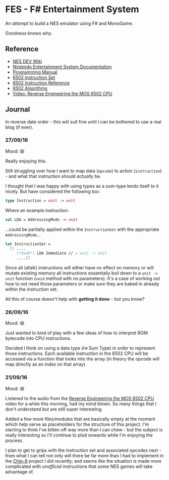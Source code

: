 # FES - F# Entertainment System

An _attempt_ to build a NES emulator using F# and MonoGame. 

Goodness knows why.

## Reference

* [NES DEV Wiki](https://wiki.nesdev.com/w/index.php/Nesdev_Wiki)
* [Nintendo Entertainment System Documentation](http://nesdev.com/NESDoc.pdf)
* [Programming Manual](http://users.telenet.be/kim1-6502/6502/proman.html)
* [6502 Instruction Set](http://e-tradition.net/bytes/6502/6502_instruction_set.html)
* [6502 Instruction Reference](http://obelisk.me.uk/6502/reference.html)
* [6502 Algorithms](http://obelisk.me.uk/6502/algorithms.html)
* [Video: Reverse Engineering the MOS 6502 CPU](https://www.youtube.com/watch?v=fWqBmmPQP40)

## Journal

In reverse date order - this will suit fine until I can be bothered to use a real blog (if ever). 

### 27/09/16

Mood: :smile:

Really enjoying this.

Still struggling over how I want to map data (`opcode`) to action (`instruction`) - and what that instruction should *actually* be.

I thought that I was happy with using types as a sum-type lends itself to it nicely. But have considered the following too:

```fsharp
type Instruction = unit -> unit
```

Where an example instruction:

```fsharp
val LDA = AddressingMode -> unit
```

...could be partially applied within the `InstructionSet` with the appropriate `AddressingMode`...

```fsharp
let InstructionSet = 
  [| ....
     (*0xA9*) LDA Immediate // = unit -> unit 
     ....|]
```

Since all (afaik) instructions will either have no effect on memory or will mutate existing memory all instructions essentially boil down to a `unit -> unit` function (`void` method with no parameters). It's a case of working out how to not need those parameters or make sure they are baked in already within the instruction set.

All this of course doesn't help with **getting it done** - but you know? 

### 26/09/16

Mood: :smile:

Just wanted to kind of play with a few ideas of how to interpret ROM bytecode into CPU instructions.

Decided I think on using a data type (`F#` Sum Type) in order to represent those instructions. Each available instruction in the 6502 CPU will be accessed via a function that looks into the array (in theory the opcode will map directly as an index on that array).

### 21/09/16

Mood: :smile:

Listened to the audio from the [Reverse Engineering the MOS 6502 CPU](https://www.youtube.com/watch?v=fWqBmmPQP40) video for a while this morning, had my mind blown. So many things that I don't understand but are still super interesting.

Added a few more files/modules that are basically empty at the moment which help serve as placeholders for the structure of this project. I'm starting to think I've bitten off way more than I can chew - but the subject is really interesting so I'll continue to plod onwards while I'm enjoying the process.

I plan to get to grips with the instruction set and associated opcodes next - from what I can tell not only will there be far more than I had to implement in the [Chip-8]() project I did recently; and seems like the situation is made more complicated with _unofficial_ instructions that some NES games will take advantage of. 